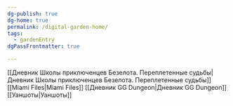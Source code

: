 ```yaml
---
dg-publish: true
dg-home: true
permalink: /digital-garden-home/
tags:
  - gardenEntry
dgPassFrontmatter: true

---
```


[[Дневник Школы приключенцев Безелота. Переплетенные судьбы\|Дневник Школы приключенцев Безелота. Переплетенные судьбы]]
[[Miami Files\|Miami Files]]
[[Дневник GG Dungeon\|Дневник GG Dungeon]]
[[Уаншоты\|Уаншоты]]
